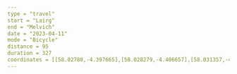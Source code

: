 ```yaml
---
type = "travel"
start = "Lairg"
end = "Melvich"
date = "2023-04-11"
mode = "Bicycle"
distance = 95
duration = 327
coordinates = [[58.02788,-4.397665],[58.028279,-4.406657],[58.031357,-4.41603],[58.038563,-4.425098],[58.047776,-4.42175],[58.058353,-4.418019],[58.067076,-4.415194],[58.075046,-4.412246],[58.082107,-4.414802],[58.090516,-4.418786],[58.099752,-4.423846],[58.106021,-4.431694],[58.113195,-4.438466],[58.120259,-4.44635],[58.127028,-4.456059],[58.135635,-4.462849],[58.144899,-4.470143],[58.152593,-4.485472],[58.163496,-4.496523],[58.169925,-4.506821],[58.17684,-4.514163],[58.181524,-4.514109],[58.18728,-4.512748],[58.194059,-4.514893],[58.202781,-4.508741],[58.216111,-4.49675],[58.229108,-4.488174],[58.240954,-4.479511],[58.252924,-4.468937],[58.264441,-4.450752],[58.27605,-4.434353],[58.282635,-4.443641],[58.288108,-4.435811],[58.284818,-4.41706],[58.286949,-4.395869],[58.293424,-4.381099],[58.297671,-4.369031],[58.303096,-4.356151],[58.309748,-4.341192],[58.313043,-4.329416],[58.314993,-4.312035],[58.314331,-4.285511],[58.315946,-4.263265],[58.329473,-4.256213],[58.338945,-4.252198],[58.348047,-4.250438],[58.352574,-4.244103],[58.363655,-4.234495],[58.374587,-4.229089],[58.383213,-4.216752],[58.390185,-4.205981],[58.399384,-4.197585],[58.406151,-4.191374],[58.41261,-4.187619],[58.421305,-4.187479],[58.429776,-4.190055],[58.436147,-4.189565],[58.443788,-4.190664],[58.452179,-4.190566],[58.461052,-4.19407],[58.469876,-4.200561],[58.477473,-4.208323],[58.48627,-4.211775],[58.492596,-4.214722],[58.500519,-4.217349],[58.510683,-4.215325],[58.514197,-4.218515],[58.519965,-4.223007],[58.524309,-4.224397],[58.528077,-4.222016],[58.527791,-4.221554],[58.529018,-4.20492],[58.529134,-4.198001],[58.529983,-4.190222],[58.529904,-4.180397],[58.527354,-4.165944],[58.527802,-4.155622],[58.527505,-4.150576],[58.531697,-4.140145],[58.533547,-4.131971],[58.535199,-4.124914],[58.541054,-4.111906],[58.545759,-4.099675],[58.545062,-4.079652],[58.54661,-4.0687],[58.548214,-4.063771],[58.551291,-4.061375],[58.552987,-4.055813],[58.555818,-4.042035],[58.556512,-4.029077],[58.559912,-4.019247],[58.557795,-3.99771],[58.558165,-3.992046],[58.559729,-3.98677],[58.559219,-3.977146],[58.560444,-3.962785],[58.561334,-3.952173],[58.559871,-3.938603],[58.564126,-3.931661],[58.564126,-3.931661]]
---
```

